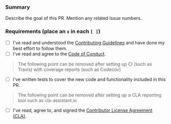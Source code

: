 ###  Summary

Describe the goal of this PR. Mention any related Issue numbers.

### Requirements (place an `x` in each `[ ]`)

* [ ] I've read and understood the [Contributing Guidelines](https://github.com/{project_slug}/blob/master/.github/contributing.md) and have done my best effort to follow them.
* [ ] I've read and agree to the [Code of Conduct](https://slackhq.github.io/code-of-conduct).

> The following point can be removed after setting up CI (such as Travis) with coverage reports (such as Codecov)

* [ ] I've written tests to cover the new code and functionality included in this PR.

> The following point can be removed after setting up a CLA reporting tool such as cla-assistant.io

* [ ] I've read, agree to, and signed the [Contributor License Agreement (CLA)](https://cla-assistant.io/{project_slug}).
